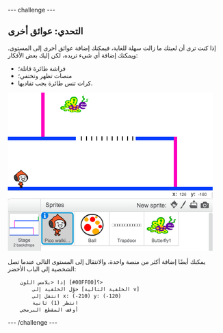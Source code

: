 --- challenge ---
## التحدي: عوائق أخرى
إذا كنت ترى أن لعبتك ما زالت سهلة للغاية، فيمكنك إضافة عوائق أخرى إلى المستوى. ويمكنك إضافة أي شيء تريده، لكن إليك بعض الأفكار:

+ فراشة طائرة قاتلة؛
+ منصات تظهر وتختفي؛
+ كرات تنس طائرة يجب تفاديها.

![screenshot](images/dodge-obstacles.png)

يمكنك أيضًا إضافة أكثر من منصة واحدة، والانتقال إلى المستوى التالي عندما تصل الشخصية إلى الباب الأخضر:

```blocks
	إذا <يلامس اللون [#00FF00]؟>
		حوِّل الخلفية إلى [الخلفية التالية v]
		انتقل إلى x: (-210) y: (-120)
		انتظر (1) ثانية
	أوقف المقطع البرمجي
```




--- /challenge ---